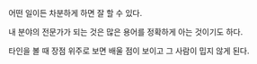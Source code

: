 어떤 일이든 차분하게 하면 잘 할 수 있다.

내 분야의 전문가가 되는 것은 많은 용어를 정확하게 아는 것이기도 하다.

타인을 볼 때 장점 위주로 보면 배울 점이 보이고 그 사람이 밉지 않게 된다.
